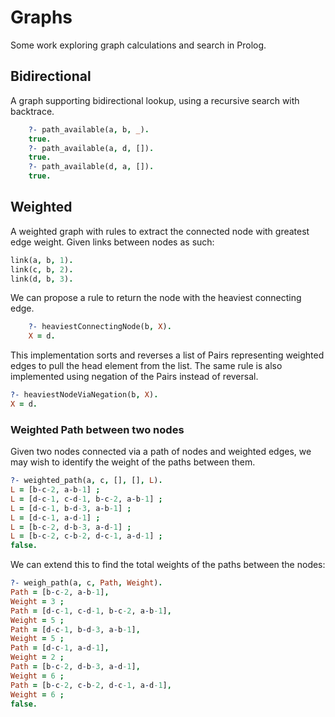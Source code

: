 # Graphs
Some work exploring graph calculations and search in Prolog.

## Bidirectional
A graph supporting bidirectional lookup, using a recursive search with backtrace.
```prolog
    ?- path_available(a, b, _).
    true.
    ?- path_available(a, d, []).
    true.
    ?- path_available(d, a, []).
    true.
```
    
## Weighted
A weighted graph with rules to extract the connected node with greatest edge weight. Given links between nodes as such:
```prolog
link(a, b, 1).
link(c, b, 2).
link(d, b, 3).
```
We can propose a rule to return the node with the heaviest connecting edge.
```prolog
    ?- heaviestConnectingNode(b, X).
    X = d.
```
This implementation sorts and reverses a list of Pairs representing weighted edges to pull the head element from the list. The same rule is also implemented using negation of the Pairs instead of reversal.
```prolog
?- heaviestNodeViaNegation(b, X).
X = d.
```

### Weighted Path between two nodes
Given two nodes connected via a path of nodes and weighted edges, we may wish to identify the weight of the paths between them.
```prolog
?- weighted_path(a, c, [], [], L).
L = [b-c-2, a-b-1] ;
L = [d-c-1, c-d-1, b-c-2, a-b-1] ;
L = [d-c-1, b-d-3, a-b-1] ;
L = [d-c-1, a-d-1] ;
L = [b-c-2, d-b-3, a-d-1] ;
L = [b-c-2, c-b-2, d-c-1, a-d-1] ;
false.
```
We can extend this to find the total weights of the paths between the nodes:
```prolog
?- weigh_path(a, c, Path, Weight).
Path = [b-c-2, a-b-1],
Weight = 3 ;
Path = [d-c-1, c-d-1, b-c-2, a-b-1],
Weight = 5 ;
Path = [d-c-1, b-d-3, a-b-1],
Weight = 5 ;
Path = [d-c-1, a-d-1],
Weight = 2 ;
Path = [b-c-2, d-b-3, a-d-1],
Weight = 6 ;
Path = [b-c-2, c-b-2, d-c-1, a-d-1],
Weight = 6 ;
false.
```
